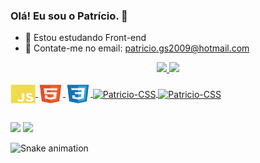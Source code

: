 ### Olá! Eu sou o Patrício. 👋

- 🌱 Estou estudando Front-end
- 💬 Contate-me no email: patricio.gs2009@hotmail.com

<div align="center">
  <a href="https://github.com/patriciogsilva">
  <img height="150em" src="https://github-readme-stats.vercel.app/api?username=patriciogsilva&show_icons=true&theme=tokyonight&include_all_commits=true&count_private=true"/>
  <img height="150em" src="https://github-readme-stats.vercel.app/api/top-langs/?username=patriciogsilva&layout=compact&langs_count=7&theme=tokyonight"/>
</div>
  
  <div style="display: inline_block"><br>
  <img align="center" alt="Patricio-Js" height="30" width="40" src="https://raw.githubusercontent.com/devicons/devicon/master/icons/javascript/javascript-plain.svg">
  <img align="center" alt="Patricio-HTML" height="30" width="40" src="https://raw.githubusercontent.com/devicons/devicon/master/icons/html5/html5-original.svg">
  <img align="center" alt="Patricio-CSS" height="30" width="40" src="https://raw.githubusercontent.com/devicons/devicon/master/icons/css3/css3-original.svg">
  <img align="center" alt="Patricio-CSS" height="30" width="40" src="https://cdn.jsdelivr.net/gh/devicons/devicon/icons/git/git-original.svg">
  <img align="center" alt="Patricio-CSS" height="30" width="40" src="https://cdn.jsdelivr.net/gh/devicons/devicon/icons/mysql/mysql-original.svg">
</div>
  
  ## 
  
<div> 
<a href="https://github.com/patriciogsilva" target="_blank"><img src="https://img.shields.io/badge/Discord-7289DA?style=for-the-badge&logo=discord&logoColor=white" target="_blank"></a> 
<a href="..." target="_blank"><img src="https://img.shields.io/badge/-LinkedIn-%230077B5?style=for-the-badge&logo=linkedin&logoColor=white" target="_blank"></a>  

   ![Snake animation](https://github.com/patriciogsilva/patriciogsilva/blob/output/github-contribution-grid-snake.svg)
  </div>
